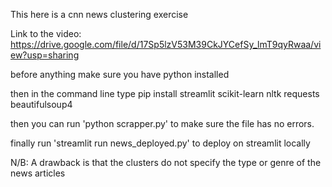 This here is a cnn news clustering exercise

Link to the video: https://drive.google.com/file/d/17Sp5lzV53M39CkJYCefSy_lmT9qyRwaa/view?usp=sharing 

before anything make sure you have python installed

then in the command line type
pip install streamlit scikit-learn nltk requests beautifulsoup4  

then you can run 'python scrapper.py' to make sure the file has no errors.

finally run 'streamlit run news_deployed.py' to deploy on streamlit locally

N/B: A drawback is that the clusters do not specify the type or genre of the news articles

